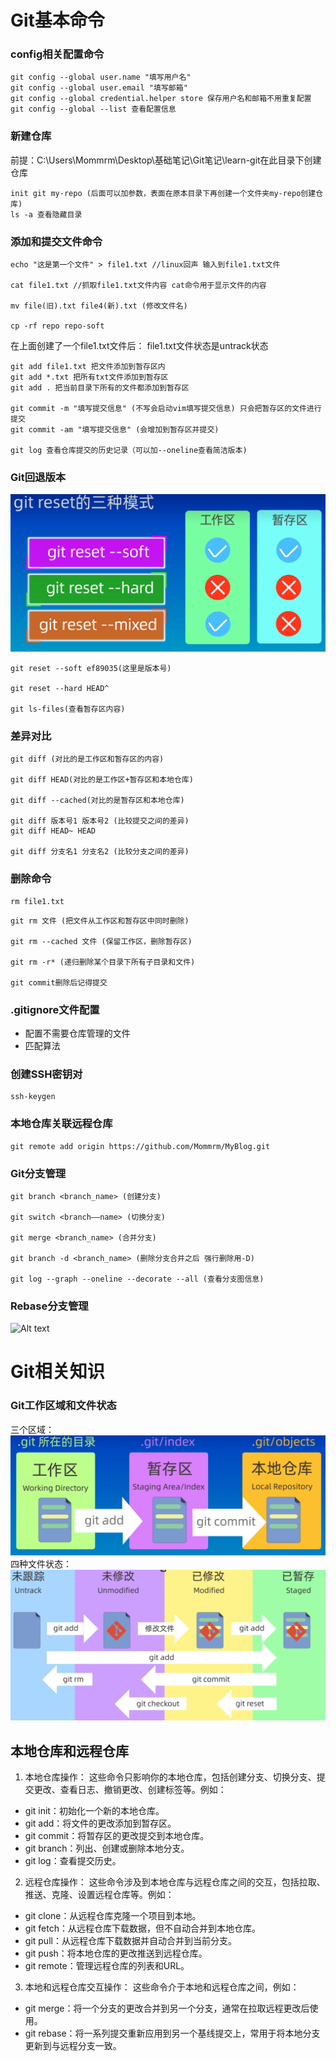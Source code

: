 # Git基本命令
### config相关配置命令
```git
git config --global user.name "填写用户名"
git config --global user.email "填写邮箱"
git config --global credential.helper store 保存用户名和邮箱不用重复配置
git config --global --list 查看配置信息 
```

### 新建仓库
前提：C:\Users\Mommrm\Desktop\基础笔记\Git笔记\learn-git在此目录下创建仓库
```git
init git my-repo (后面可以加参数，表面在原本目录下再创建一个文件夹my-repo创建仓库)
ls -a 查看隐藏目录
```

### 添加和提交文件命令
```linux
echo "这是第一个文件" > file1.txt //linux回声 输入到file1.txt文件

cat file1.txt //抓取file1.txt文件内容 cat命令用于显示文件的内容

mv file(旧).txt file4(新).txt (修改文件名)

cp -rf repo repo-soft
```
在上面创建了一个file1.txt文件后：
file1.txt文件状态是untrack状态
```git
git add file1.txt 把文件添加到暂存区内
git add *.txt 把所有txt文件添加到暂存区
git add . 把当前目录下所有的文件都添加到暂存区

git commit -m "填写提交信息" (不写会启动vim填写提交信息) 只会把暂存区的文件进行提交
git commit -am "填写提交信息" (会增加到暂存区并提交)

git log 查看仓库提交的历史记录（可以加--oneline查看简洁版本)
```

### Git回退版本
![Alt text](images/git-reset.png)
```git
git reset --soft ef89035(这里是版本号)

git reset --hard HEAD^

git ls-files(查看暂存区内容)
```

### 差异对比
```git
git diff (对比的是工作区和暂存区的内容)

git diff HEAD(对比的是工作区+暂存区和本地仓库)

git diff --cached(对比的是暂存区和本地仓库)

git diff 版本号1 版本号2 (比较提交之间的差异)
git diff HEAD~ HEAD

git diff 分支名1 分支名2 (比较分支之间的差异)
```

### 删除命令
```linux
rm file1.txt
```

```git
git rm 文件 (把文件从工作区和暂存区中同时删除)

git rm --cached 文件 (保留工作区，删除暂存区)

git rm -r* (递归删除某个目录下所有子目录和文件)

git commit删除后记得提交
```
### .gitignore文件配置
- 配置不需要仓库管理的文件
- 匹配算法

### 创建SSH密钥对
```git
ssh-keygen
```

### 本地仓库关联远程仓库
```git
git remote add origin https://github.com/Mommrm/MyBlog.git
```

### Git分支管理
```git
git branch <branch_name> (创建分支)

git switch <branch——name> (切换分支)

git merge <branch_name> (合并分支)

git branch -d <branch_name> (删除分支合并之后 强行删除用-D)

git log --graph --oneline --decorate --all (查看分支图信息)
```

### Rebase分支管理
![Alt text](images/Rebg'iase.png)


# Git相关知识

### Git工作区域和文件状态
三个区域：
![Alt text](images/git-work-flow.png)
四种文件状态：
![Alt text](images/file4Status.png)

## 本地仓库和远程仓库


1. 本地仓库操作： 这些命令只影响你的本地仓库，包括创建分支、切换分支、提交更改、查看日志、撤销更改、创建标签等。例如：

- git init：初始化一个新的本地仓库。
- git add：将文件的更改添加到暂存区。
- git commit：将暂存区的更改提交到本地仓库。
- git branch：列出、创建或删除本地分支。
- git log：查看提交历史。


2. 远程仓库操作： 这些命令涉及到本地仓库与远程仓库之间的交互，包括拉取、推送、克隆、设置远程仓库等。例如：

- git clone：从远程仓库克隆一个项目到本地。
- git fetch：从远程仓库下载数据，但不自动合并到本地仓库。
- git pull：从远程仓库下载数据并自动合并到当前分支。
- git push：将本地仓库的更改推送到远程仓库。
- git remote：管理远程仓库的列表和URL。

3. 本地和远程仓库交互操作： 这些命令介于本地和远程仓库之间，例如：

- git merge：将一个分支的更改合并到另一个分支，通常在拉取远程更改后使用。
- git rebase：将一系列提交重新应用到另一个基线提交上，常用于将本地分支更新到与远程分支一致。
